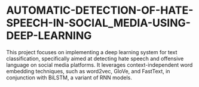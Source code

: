 # AUTOMATIC-DETECTION-OF-HATE-SPEECH-IN-SOCIAL_MEDIA-USING-DEEP-LEARNING
This project focuses on implementing a deep learning system for text classification, specifically aimed at detecting hate speech and offensive language on social media platforms. It leverages context-independent word embedding techniques, such as word2vec, GloVe, and FastText, in conjunction with BiLSTM, a variant of RNN models.
